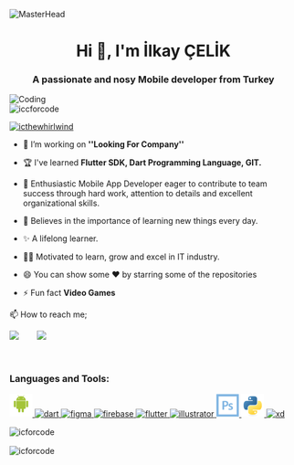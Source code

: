 
![MasterHead](https://gsyslab.com/wp-content/uploads/2021/11/mobile-development-process-gsyslab.gif)
<h1 align="center">Hi 👋, I'm İlkay ÇELİK</h1>
<h3 align="center">A passionate and nosy Mobile developer from Turkey</h3>

<img align="right" alt="Coding" width="512" src="https://miro.medium.com/max/720/1*_wj0oE7Wjy909b-TGD02dA.gif">


<p align="left"> <img src="https://komarev.com/ghpvc/?username=iccforcode&label=Profile%20views&color=ff4500&style=flat" alt="iccforcode" /> </p>

<p align="left"> <a href="https://twitter.com/icthewhirlwind" target="blank"><img src="https://img.shields.io/twitter/follow/icthewhirlwind?logo=twitter&style=for-the-badge" alt="icthewhirlwind" /></a> </p>


- 🔭 I’m  working on **''Looking For Company''**

- 🏆 I've learned **Flutter SDK, Dart Programming Language, GIT.**

- 👯 Enthusiastic Mobile App Developer eager to contribute to team success through hard work, attention to details and excellent organizational skills.

- 📝 Believes in the importance of learning new things every day.

- ✨ A lifelong learner.

- 👨‍💻 Motivated to learn, grow and excel in IT industry.

- 😄 You can show some ❤️   by starring some of the repositories

- ⚡ Fun fact **Video Games**


📫 How to reach me; 

[<img width="48" src="https://cdn2.iconfinder.com/data/icons/social-icons-circular-color/512/gmail-1024.png" align="left" />][gmail]
[<img width="48" src="https://cdn.icon-icons.com/icons2/2429/PNG/512/linkedin_logo_icon_147268.png" align="left" />][linkedin]


<br />
<br />
<br />


<h3 align="left">Languages and Tools:</h3>
<p align="left"> <a href="https://developer.android.com" target="_blank" rel="noreferrer"> <img src="https://raw.githubusercontent.com/devicons/devicon/master/icons/android/android-original-wordmark.svg" alt="android" width="40" height="40"/> </a> <a href="https://dart.dev" target="_blank" rel="noreferrer"> <img src="https://www.vectorlogo.zone/logos/dartlang/dartlang-icon.svg" alt="dart" width="40" height="40"/> </a> <a href="https://www.figma.com/" target="_blank" rel="noreferrer"> <img src="https://www.vectorlogo.zone/logos/figma/figma-icon.svg" alt="figma" width="40" height="40"/> </a> <a href="https://firebase.google.com/" target="_blank" rel="noreferrer"> <img src="https://www.vectorlogo.zone/logos/firebase/firebase-icon.svg" alt="firebase" width="40" height="40"/> </a> <a href="https://flutter.dev" target="_blank" rel="noreferrer"> <img src="https://www.vectorlogo.zone/logos/flutterio/flutterio-icon.svg" alt="flutter" width="40" height="40"/> </a> <a href="https://www.adobe.com/in/products/illustrator.html" target="_blank" rel="noreferrer"> <img src="https://www.vectorlogo.zone/logos/adobe_illustrator/adobe_illustrator-icon.svg" alt="illustrator" width="40" height="40"/> </a> <a href="https://www.photoshop.com/en" target="_blank" rel="noreferrer"> <img src="https://raw.githubusercontent.com/devicons/devicon/master/icons/photoshop/photoshop-line.svg" alt="photoshop" width="40" height="40"/> </a> <a href="https://www.python.org" target="_blank" rel="noreferrer"> <img src="https://raw.githubusercontent.com/devicons/devicon/master/icons/python/python-original.svg" alt="python" width="40" height="40"/> </a> <a href="https://www.adobe.com/products/xd.html" target="_blank" rel="noreferrer"> <img src="https://cdn.worldvectorlogo.com/logos/adobe-xd.svg" alt="xd" width="40" height="40"/> </a> </p>

<p><img align="center" src="https://github-readme-stats.vercel.app/api?username=icforcode&show_icons=true&theme=dark&title_color=ff4500&text_color=ffffff&locale=en" alt="icforcode" /></p>

<p><img align="center" src="https://github-readme-streak-stats.herokuapp.com/?user=icforcode&theme=dark" alt="icforcode" /></p>


[gmail]: https://mail.google.com/mail/u/0/?hl=tr&tf=cm&fs=1&to=devicsocail@gmail.com
[linkedin]: https://www.linkedin.com/in/ilkaycelik/


